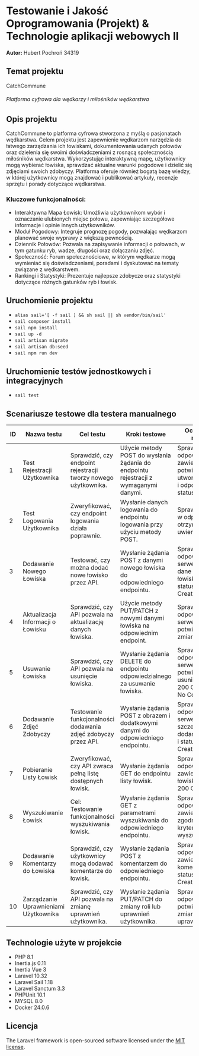 # Testowanie i Jakość Oprogramowania (Projekt) & Technologie aplikacji webowych II

**Autor:** Hubert Pochroń 34319

## Temat projektu

CatchCommune

###### Platforma cyfrowa dla wędkarzy i miłośników wędkarstwa

## Opis projektu

CatchCommune to platforma cyfrowa stworzona z myślą o pasjonatach wędkarstwa. Celem projektu jest zapewnienie wędkarzom
narzędzia do łatwego zarządzania ich łowiskami, dokumentowania udanych połowów oraz dzielenia się swoimi doświadczeniami
z rosnącą społecznością miłośników wędkarstwa. Wykorzystując interaktywną mapę, użytkownicy mogą wybierać łowiska,
sprawdzać aktualne warunki pogodowe i dzielić się zdjęciami swoich zdobyczy. Platforma oferuje również bogatą bazę
wiedzy, w której użytkownicy mogą znajdować i publikować artykuły, recenzje sprzętu i porady dotyczące wędkarstwa.

### Kluczowe funkcjonalności:

- Interaktywna Mapa Łowisk: Umożliwia użytkownikom wybór i oznaczanie ulubionych miejsc połowu, zapewniając szczegółowe
  informacje i opinie innych użytkowników.
- Moduł Pogodowy: Integruje prognozę pogody, pozwalając wędkarzom planować swoje wyprawy z większą pewnością.
- Dziennik Połowów: Pozwala na zapisywanie informacji o połowach, w tym gatunku ryb, wadze, długości oraz dołączaniu
  zdjęć.
- Społeczność: Forum społecznościowe, w którym wędkarze mogą wymieniać się doświadczeniami, poradami i dyskutować na
  tematy związane z wędkarstwem.
- Rankingi i Statystyki: Prezentuje najlepsze zdobycze oraz statystyki dotyczące różnych gatunków ryb i łowisk.

## Uruchomienie projektu

- `alias sail='[ -f sail ] && sh sail || sh vendor/bin/sail'`
- `sail composer install`
- `sail npm install`
- `sail up -d`
- `sail artisan migrate`
- `sail artisan db:seed`
- `sail npm run dev`

## Uruchomienie testów jednostkowych i integracyjnych

- `sail test`

[//]: # (## Dokumentacja API)

## Scenariusze testowe dla testera manualnego

| ID | **Nazwa testu**                       | **Cel testu**                                                  | **Kroki testowe**                                                                    | **Oczekiwany rezultat**                                                                                |
|----|---------------------------------------|----------------------------------------------------------------|--------------------------------------------------------------------------------------|--------------------------------------------------------------------------------------------------------|
| 1  | Test Rejestracji Użytkownika          | Sprawdzić, czy endpoint rejestracji tworzy nowego użytkownika. | Użycie metody POST do wysłania żądania do endpointu rejestracji z wymaganymi danymi. | Sprawdzenie, czy odpowiedź zawiera potwierdzenie utworzenia konta i odpowiedni status HTTP.            |
| 2  | Test Logowania Użytkownika            | Zweryfikować, czy endpoint logowania działa poprawnie.         | Wysłanie danych logowania do endpointu logowania przy użyciu metody POST.            | Sprawdzenie, czy w odpowiedzi otrzymano token uwierzytelniający.                                       |
| 3  | Dodawanie Nowego Łowiska              | Testować, czy można dodać nowe łowisko przez API.              | Wysłanie żądania POST z danymi nowego łowiska do odpowiedniego endpointu.            | Sprawdzenie, czy odpowiedź serwera zawiera dane dodanego łowiska oraz status 201 Created.              |
| 4  | Aktualizacja Informacji o Łowisku     | Sprawdzić, czy API pozwala na aktualizację danych łowiska.     | Użycie metody PUT/PATCH z nowymi danymi łowiska na odpowiednim endpoint.             | Sprawdzenie, czy odpowiedź serwera potwierdza zmiany.                                                  |
| 5  | Usuwanie Łowiska                      | Sprawdzić, czy API pozwala na usunięcie łowiska.               | Wysłanie żądania DELETE do endpointu odpowiedzialnego za usuwanie łowiska.           | Sprawdzenie, czy odpowiedź serwera zawiera potwierdzenie usunięcia i status 200 OK lub 204 No Content. |
| 6  | Dodawanie Zdjęć Zdobyczy              | Testowanie funkcjonalności dodawania zdjęć zdobyczy przez API. | Wysłanie żądania POST z obrazem i dodatkowymi danymi do odpowiedniego endpointu.     | Sprawdzenie, czy odpowiedź serwera zawiera szczegóły dodanego zdjęcia i status 201 Created.            |
| 7  | Pobieranie Listy Łowisk               | Zweryfikować, czy API zwraca pełną listę dostępnych łowisk.    | Wysłanie żądania GET do endpointu listy łowisk.                                      | Sprawdzenie, czy odpowiedź zawiera listę łowisk i status 200 OK.                                       |
| 8  | Wyszukiwanie Łowisk                   | Cel: Testowanie funkcjonalności wyszukiwania łowisk.           | Wysłanie żądania GET z parametrami wyszukiwania do odpowiedniego endpointu.          | Sprawdzenie, czy odpowiedź zawiera wyniki zgodne z kryteriami wyszukiwania.                            |
| 9  | Dodawanie Komentarzy do Łowiska       | Sprawdzić, czy użytkownicy mogą dodawać komentarze do łowisk.  | Wysłanie żądania POST z komentarzem do odpowiedniego endpointu.                      | Sprawdzenie, czy odpowiedź zawiera dodany komentarz i status 201 Created.                              |
| 10 | Zarządzanie Uprawnieniami Użytkownika | Sprawdzić, czy API pozwala na zmianę uprawnień użytkownika.    | Wysłanie żądania PUT/PATCH do zmiany roli lub uprawnień użytkownika.                 | Sprawdzenie, czy odpowiedź potwierdza zmianę uprawnień.                                                |

## Technologie użyte w projekcie

- PHP 8.1
- Inertia.js 0.11
- Inertia Vue 3
- Laravel 10.32
- Laravel Sail 1.18
- Laravel Sanctum 3.3
- PHPUnit 10.1
- MYSQL 8.0
- Docker 24.0.6

## Licencja

The Laravel framework is open-sourced software licensed under the [MIT license](https://opensource.org/licenses/MIT).
